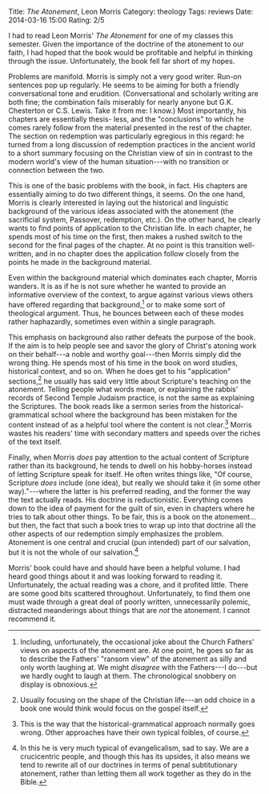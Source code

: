 Title: <cite>The Atonement</cite>, Leon Morris
Category: theology
Tags: reviews
Date: 2014-03-16 15:00
Rating: 2/5

I had to read Leon Morris' _The Atonement_ for one of my classes this semester.
Given the importance of the doctrine of the atonement to our faith, I had hoped
that the book would be profitable and helpful in thinking through the issue.
Unfortunately, the book fell far short of my hopes.

Problems are manifold. Morris is simply not a very good writer. Run-on sentences
pop up regularly. He seems to be aiming for both a friendly conversational tone
and erudition. (Conversational and scholarly writing are both fine; the
combination fails miserably for nearly anyone but G.K. Chesterton or C.S. Lewis.
Take it from me: I know.) Most importantly, his chapters are essentially thesis-
less, and the "conclusions" to which he comes rarely follow from the material
presented in the rest of the chapter. The section on redemption was particularly
egregious in this regard: he turned from a long discussion of redemption
practices in the ancient world to a short summary focusing on the Christian view
of sin in contrast to the modern world's view of the human situation---with no
transition or connection between the two.

This is one of the basic problems with the book, in fact. His chapters are
essentially aiming to do two different things, it seems. On the one hand, Morris
is clearly interested in laying out the historical and linguistic background of
the various ideas associated with the atonement (the sacrificial system,
Passover, redemption, etc.). On the other hand, he clearly wants to find points
of application to the Christian life. In each chapter, he spends most of his
time on the first, then makes a rushed switch to the second for the final pages
of the chapter. At no point is this transition well-written, and in no chapter
does the application follow closely from the points he made in the background
material.

Even within the background material which dominates each chapter, Morris
wanders. It is as if he is not sure whether he wanted to provide an informative
overview of the context, to argue against various views others have offered
regarding that background,[^1] or to make some sort of theological argument.
Thus, he bounces between each of these modes rather haphazardly, sometimes even
within a single paragraph.

[^1]: Including, unfortunately, the occasional joke about the Church Fathers'
views on aspects of the atonement are. At one point, he goes so far as to
describe the Fathers' "ransom view" of the atonement as silly and only worth
laughing at. We might *disagree* with the Fathers---I do---but we hardly ought
to laugh at them. The chronological snobbery on display is obnoxious.

This emphasis on background also rather defeats the purpose of the book. If the
aim is to help people see and savor the glory of Christ's atoning work on their
behalf---a noble and worthy goal---then Morris simply did the wrong thing. He
spends most of his time in the book on word studies, historical context, and so
on. When he does get to his "application" sections,[^2] he usually has said very
little about Scripture's teaching on the atonement. Telling people what words
mean, or explaining the rabbis' records of Second Temple Judaism practice, is
not the same as explaining the Scriptures. The book reads like a sermon series
from the historical-grammatical school where the background has been mistaken
for the content instead of as a helpful tool where the content is not clear.[^3]
Morris wastes his readers' time with secondary matters and speeds over the
riches of the text itself.

[^2]: Usually focusing on the shape of the Christian life---an odd choice in a
book one would think would focus on the gospel itself.

[^3]: This is the way that the historical-grammatical approach normally goes
wrong. Other approaches have their own typical foibles, of course.

Finally, when Morris *does* pay attention to the actual content of Scripture
rather than its background, he tends to dwell on his hobby-horses instead of
letting Scripture speak for itself. He often writes things like, "Of course,
Scripture *does* include (one idea), but really we should take it (in some other
way)."---where the latter is his preferred reading, and the former the way the
text actually reads. His doctrine is reductionistic. Everything comes down to
the idea of payment for the guilt of sin, even in chapters where he tries to
talk about other things. To be fair, this is a book on the atonement... but
then, the fact that such a book tries to wrap up into that doctrine all the
other aspects of our redemption simply emphasizes the problem. Atonement is one
central and crucial (pun intended) part of our salvation, but it is not the
whole of our salvation.[^4]

[^4]: In this he is very much typical of evangelicalism, sad to say. We are a
crucicentric people, and though this has its upsides, it also means we tend to
rewrite all of our doctrines in terms of penal subtitutionary atonement, rather
than letting them all work together as they do in the Bible.

Morris' book could have and should have been a helpful volume. I had heard good
things about it and was looking forward to reading it. Unfortunately, the actual
reading was a chore, and it profited little. There are some good bits scattered
throughout. Unfortunately, to find them one must wade through a great deal of
poorly written, unnecessarily polemic, distracted meanderings about things that
are *not* the atonement. I cannot recommend it.